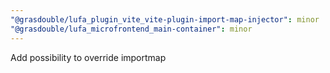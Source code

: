 ```yaml
---
"@grasdouble/lufa_plugin_vite_vite-plugin-import-map-injector": minor
"@grasdouble/lufa_microfrontend_main-container": minor
---
```


Add possibility to override importmap
